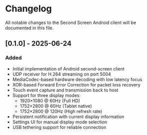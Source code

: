 # Changelog

All notable changes to the Second Screen Android client will be documented in this file.

## [0.1.0] - 2025-06-24

### Added
- Initial implementation of Android second-screen client
- UDP receiver for H.264 streaming on port 5004
- MediaCodec-based hardware decoding with low latency focus
- XOR-based Forward Error Correction for packet loss recovery
- Touch event capture and transmission back to host
- Support for three display modes:
  - 1920×1080 @ 60Hz (Full HD)
  - 1752×2800 @ 60Hz (Tablet native)
  - 1752×2800 @ 120Hz (High refresh rate)
- Persistent notification with current display information
- Settings UI for manual display mode selection
- USB tethering support for reliable connection
